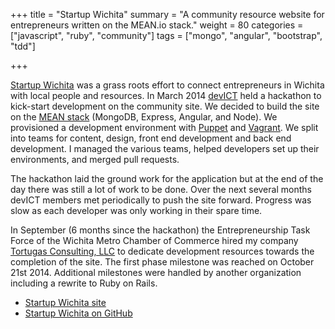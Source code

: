 +++
title = "Startup Wichita"
summary = "A community resource website for entrepreneurs written on the MEAN.io stack."
weight = 80
categories = ["javascript", "ruby", "community"]
tags = ["mongo", "angular", "bootstrap", "tdd"]

+++

[Startup Wichita][site] was a grass roots effort to connect entrepreneurs in
Wichita with local people and resources. In March 2014 [devICT][devict] held a
hackathon to kick-start development on the community site. We decided to build
the site on the [MEAN stack](mean) (MongoDB, Express, Angular, and Node). We
provisioned a development environment with [Puppet][puppet] and
[Vagrant][vagrant]. We split into teams for content, design, front end
development and back end development. I managed the various teams, helped
developers set up their environments, and merged pull requests.

The hackathon laid the ground work for the application but at the end of the
day there was still a lot of work to be done. Over the next several months
devICT members met periodically to push the site forward. Progress was slow as
each developer was only working in their spare time.

In September (6 months since the hackathon) the Entrepreneurship Task Force of
the Wichita Metro Chamber of Commerce hired my company [Tortugas Consulting,
LLC][tortugas] to dedicate development resources towards the completion of the
site. The first phase milestone was reached on October 21st 2014. Additional
milestones were handled by another organization including a rewrite to Ruby on
Rails.

* [Startup Wichita site][site]
* [Startup Wichita on GitHub][source]

[tortugas]: http://tortugas-llc.com
[mean]: https://mean.io
[puppet]: http://puppetlabs.com
[vagrant]: http://vagrantup.com
[source]: https://github.com/jcbwlkr/regex-101
[site]: http://startupwichita.com
[devict]: /portfolio/devict.html
